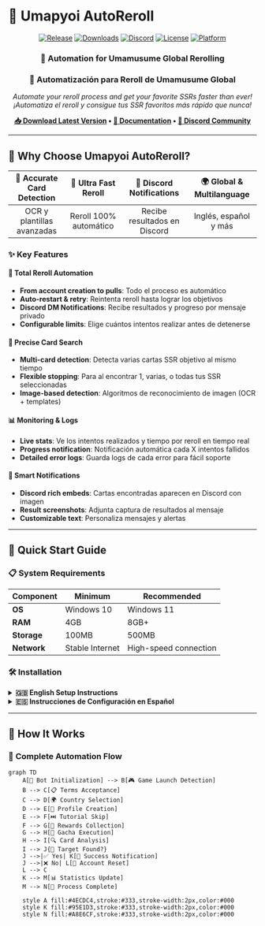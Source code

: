 # 🐎 Umapyoi AutoReroll

<div align="center">

[![Release](https://img.shields.io/github/v/release/WualterS00/Umapyoi-AutoReroll?style=for-the-badge&color=FF6B6B&logo=github)](https://github.com/WualterS00/Umapyoi-AutoReroll/releases)
[![Downloads](https://img.shields.io/github/downloads/WualterS00/Umapyoi-AutoReroll/total?style=for-the-badge&color=4ECDC4&logo=download)](https://github.com/WualterS00/Umapyoi-AutoReroll/releases)
[![Discord](https://img.shields.io/discord/YOUR_SERVER_ID?style=for-the-badge&logo=discord&logoColor=white&color=7289DA)](https://discord.gg/tu-servidor)
[![License](https://img.shields.io/github/license/WualterS00/Umapyoi-AutoReroll?style=for-the-badge&color=28a745)](LICENSE)
[![Platform](https://img.shields.io/badge/Platform-Windows-blue?style=for-the-badge&logo=windows)](https://github.com/WualterS00/Umapyoi-AutoReroll/releases)

</div>

<div align="center">

### 🎯 **Automation for Umamusume Global Rerolling**
### 🎯 **Automatización para Reroll de Umamusume Global**

*Automate your reroll process and get your favorite SSRs faster than ever!*  
*¡Automatiza el reroll y consigue tus SSR favoritos más rápido que nunca!*

**[📥 Download Latest Version](https://github.com/WualterS00/Umapyoi-AutoReroll/releases/latest) • [📖 Documentation](https://github.com/WualterS00/Umapyoi-AutoReroll/wiki) • [💬 Discord Community](https://discord.gg/tu-servidor)**

</div>

---

## 🌟 Why Choose Umapyoi AutoReroll?

<div align="center">

| 🎯 **Accurate Card Detection** | 🚀 **Ultra Fast Reroll** | 🔔 **Discord Notifications** | 🌍 **Global & Multilanguage** |
|:---:|:---:|:---:|:---:|
| OCR y plantillas avanzadas | Reroll 100% automático | Recibe resultados en Discord | Inglés, español y más |

</div>

### ✨ **Key Features**

#### 🤖 **Total Reroll Automation**
- **From account creation to pulls**: Todo el proceso es automático
- **Auto-restart & retry**: Reintenta reroll hasta lograr los objetivos
- **Discord DM Notifications**: Recibe resultados y progreso por mensaje privado
- **Configurable limits**: Elige cuántos intentos realizar antes de detenerse

#### 🎯 **Precise Card Search**
- **Multi-card detection**: Detecta varias cartas SSR objetivo al mismo tiempo
- **Flexible stopping**: Para al encontrar 1, varias, o todas tus SSR seleccionadas
- **Image-based detection**: Algoritmos de reconocimiento de imagen (OCR + templates)

#### 📊 **Monitoring & Logs**
- **Live stats**: Ve los intentos realizados y tiempo por reroll en tiempo real
- **Progress notification**: Notificación automática cada X intentos fallidos
- **Detailed error logs**: Guarda logs de cada error para fácil soporte

#### 🔔 **Smart Notifications**
- **Discord rich embeds**: Cartas encontradas aparecen en Discord con imagen
- **Result screenshots**: Adjunta captura de resultados al mensaje
- **Customizable text**: Personaliza mensajes y alertas

---

## 🚀 Quick Start Guide

### 📋 **System Requirements**

| Component | Minimum | Recommended |
|-----------|---------|-------------|
| **OS** | Windows 10 | Windows 11 |
| **RAM** | 4GB | 8GB+ |
| **Storage** | 100MB | 500MB |
| **Network** | Stable Internet | High-speed connection |

### 🛠️ **Installation**

<details>
<summary><strong>🇬🇧 English Setup Instructions</strong></summary>

#### Step 1: Download Required Components
1. **Download Bot**: Get the latest version from our [releases page](https://github.com/WualterS00/Umapyoi-AutoReroll/releases/latest)
2. **Install Tesseract OCR**: Download from [GitHub](https://github.com/tesseract-ocr/tesseract)
   - ⚠️ **CRITICAL**: Check "Add to PATH" during installation
   - Verify installation: Open Command Prompt and type `tesseract --version`

#### Step 2: Game Preparation
1. **Install Umamusume Global** from your preferred app store
2. **Launch the game** and complete initial download
3. **Navigate to "Tap to Start"** screen and leave it open
4. **Ensure stable internet connection** throughout the process

#### Step 3: Bot Configuration
1. **Run as Administrator**: Right-click `UmapyoiAutoReroll.exe` → "Run as administrator"
2. **Language Selection**: Choose your preferred language
3. **Discord Setup**: 
   - Connect your Discord account in app
   - (Optional) Configure webhooks for notifications
4. **Target Configuration**:
   - Select desired SSR cards
   - Configure attempt limits and notification settings

#### Step 4: Launch & Monitor
1. **Start the Process**: Click the "Start Rerolling" button
2. **Monitor Progress**: Real-time updates in-app and via Discord
3. **Get Notified**: Success/failure and cards found are sent to Discord DM
4. **Finish**: Stop process or claim successful account

</details>

<details>
<summary><strong>🇪🇸 Instrucciones de Configuración en Español</strong></summary>

#### Paso 1: Descargar Componentes Necesarios
1. **Descargar Bot**: Obtén la última versión desde nuestra [página de releases](https://github.com/WualterS00/Umapyoi-AutoReroll/releases/latest)
2. **Instalar Tesseract OCR**: Descarga desde [GitHub](https://github.com/tesseract-ocr/tesseract)
   - ⚠️ **CRÍTICO**: Marca "Agregar al PATH" durante la instalación
   - Verificar instalación: Abre Símbolo del Sistema y escribe `tesseract --version`

#### Paso 2: Preparación del Juego
1. **Instala Umamusume Global** desde tu tienda de apps
2. **Abre el juego** y completa la descarga inicial
3. **Deja la pantalla en "Tap to Start"** abierta
4. **Asegura internet estable** durante todo el proceso

#### Paso 3: Configuración del Bot
1. **Ejecuta como Administrador**: Clic derecho en `UmapyoiAutoReroll.exe` → "Ejecutar como administrador"
2. **Elige Idioma**: Selecciona español, inglés, o japonés
3. **Configura Discord**: 
   - Conecta tu cuenta Discord en la app
   - (Opcional) Añade webhooks para notificaciones extra
4. **Configura Objetivos**:
   - Selecciona tus cartas SSR deseadas
   - Ajusta el límite de intentos y frecuencia de notificación

#### Paso 4: Ejecuta y Monitorea
1. **Inicia el Proceso**: Haz clic en "Iniciar Rerolling"
2. **Monitorea Progreso**: Recibe notificaciones en vivo y en Discord
3. **Recibe Alertas**: Cuando se encuentren tus cartas, revisa tu Discord
4. **Finaliza**: Detén el proceso o reclama tu cuenta exitosa

</details>

---

## 🎯 How It Works

### 🔄 **Complete Automation Flow**

```mermaid
graph TD
    A[🚀 Bot Initialization] --> B[🎮 Game Launch Detection]
    B --> C[📋 Terms Acceptance]
    C --> D[🌍 Country Selection]
    D --> E[👤 Profile Creation]
    E --> F[⏭️ Tutorial Skip]
    F --> G[🎁 Rewards Collection]
    G --> H[🎲 Gacha Execution]
    H --> I[🔍 Card Analysis]
    I --> J{🎯 Target Found?}
    J -->|✅ Yes| K[🎉 Success Notification]
    J -->|❌ No| L[🔄 Account Reset]
    L --> C
    K --> M[📊 Statistics Update]
    M --> N[🏁 Process Complete]
    
    style A fill:#4ECDC4,stroke:#333,stroke-width:2px,color:#000
    style K fill:#95E1D3,stroke:#333,stroke-width:2px,color:#000
    style N fill:#A8E6CF,stroke:#333,stroke-width:2px,color:#000
